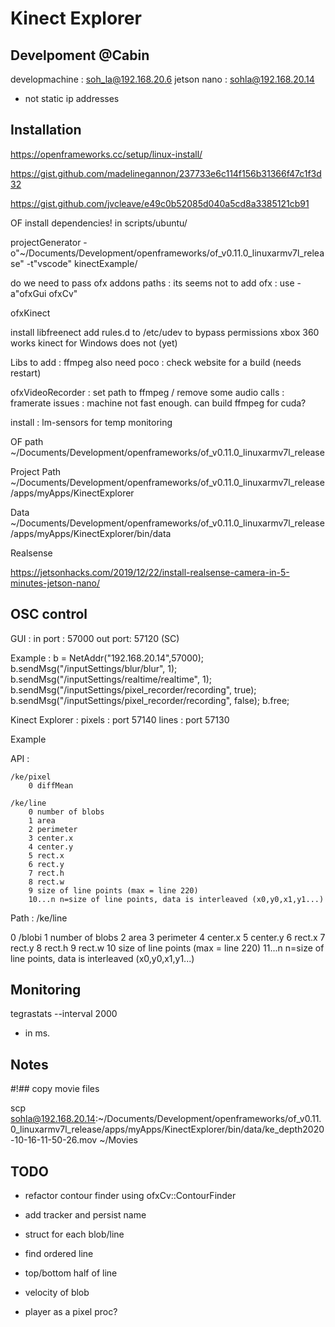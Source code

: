 #  Kinect Explorer





## Develpoment @Cabin

developmachine : soh_la@192.168.20.6
jetson nano : sohla@192.168.20.14

* not static ip addresses


## Installation

https://openframeworks.cc/setup/linux-install/

https://gist.github.com/madelinegannon/237733e6c114f156b31366f47c1f3d32

https://gist.github.com/jvcleave/e49c0b52085d040a5cd8a3385121cb91



OF
install dependencies! in scripts/ubuntu/

projectGenerator -o"~/Documents/Development/openframeworks/of_v0.11.0_linuxarmv7l_release" -t"vscode" kinectExample/

do we need to pass ofx addons paths : its seems not
to add ofx : use
-a"ofxGui ofxCv"




ofxKinect

install libfreenect
add rules.d to /etc/udev to bypass permissions
xbox 360 works
kinect for Windows does not (yet)


Libs to add :
ffmpeg
also need poco : check website for a build (needs restart)

ofxVideoRecorder : set path to ffmpeg /  remove some audio calls : 
framerate issues : machine not fast enough. can build ffmpeg for cuda? 


install : lm-sensors for temp monitoring




OF path
~/Documents/Development/openframeworks/of_v0.11.0_linuxarmv7l_release

Project Path 
~/Documents/Development/openframeworks/of_v0.11.0_linuxarmv7l_release/apps/myApps/KinectExplorer

Data
~/Documents/Development/openframeworks/of_v0.11.0_linuxarmv7l_release/apps/myApps/KinectExplorer/bin/data



Realsense

https://jetsonhacks.com/2019/12/22/install-realsense-camera-in-5-minutes-jetson-nano/


## OSC control

GUI : 
    in port : 57000
    out port: 57120 (SC)

Example : 
b = NetAddr("192.168.20.14",57000);
b.sendMsg("/inputSettings/blur/blur", 1);
b.sendMsg("/inputSettings/realtime/realtime", 1);
b.sendMsg("/inputSettings/pixel_recorder/recording", true);
b.sendMsg("/inputSettings/pixel_recorder/recording", false);
b.free;
    
Kinect Explorer : 
    pixels : port 57140
    lines : port 57130

Example 


    
API :

    /ke/pixel
        0 diffMean

    /ke/line
        0 number of blobs
        1 area
        2 perimeter
        3 center.x
        4 center.y
        5 rect.x
        6 rect.y
        7 rect.h
        8 rect.w
        9 size of line points (max = line 220)
        10...n n=size of line points, data is interleaved (x0,y0,x1,y1...)

    
    
Path : /ke/line

0 /blobi
1 number of blobs
2 area
3 perimeter
4 center.x
5 center.y
6 rect.x
7 rect.y
8 rect.h
9 rect.w
10 size of line points (max = line 220)
11...n n=size of line points, data is interleaved (x0,y0,x1,y1...)

    
    
    
## Monitoring

tegrastats --interval 2000

* in ms. 





## Notes

#!## copy movie files 

scp sohla@192.168.20.14:~/Documents/Development/openframeworks/of_v0.11.0_linuxarmv7l_release/apps/myApps/KinectExplorer/bin/data/ke_depth2020-10-16-11-50-26.mov ~/Movies






## TODO

+ refactor contour finder using ofxCv::ContourFinder
+ add tracker and persist name
+ struct for each blob/line
+ find ordered line
+ top/bottom half of line
+ velocity of blob

+ player as a pixel proc?

	
